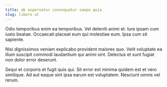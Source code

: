 ```yaml
---
title: ab aspernatur consequatur saepe quia
slug: libero ut
---
```


Odio temporibus enim ea temporibus. Vel deleniti animi et. Iure ipsam cum iusto beatae. Occaecati placeat eum qui molestiae eum. Ipsa cum sit sapiente.

Nisi dignissimos veniam explicabo provident maiores quo. Velit voluptate ea illum suscipit commodi laudantium qui animi sint. Delectus et sunt fugiat non dolor error deserunt.

Sequi et corporis et fugit quis qui. Sit error est minima quidem est et vero similique. Ad aut eaque sint ipsa earum est voluptatem. Nesciunt omnis vel rerum.
